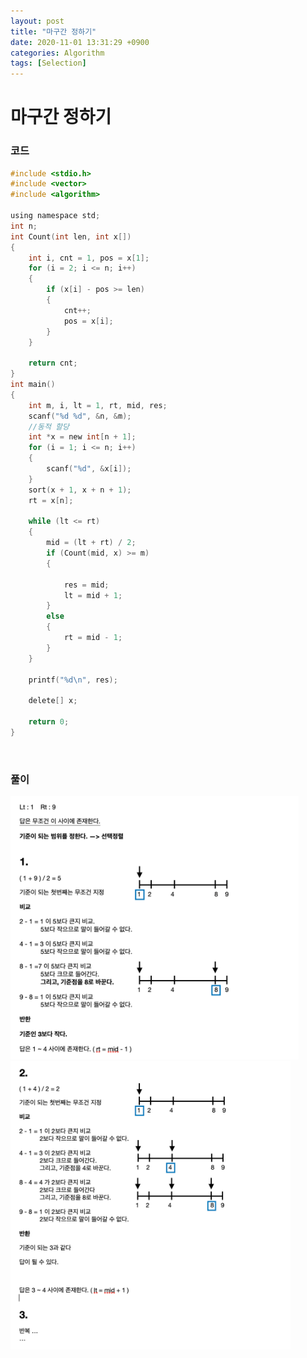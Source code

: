 ```yaml
---
layout: post
title: "마구간 정하기"
date: 2020-11-01 13:31:29 +0900
categories: Algorithm
tags: [Selection]
---
```


# 마구간 정하기

### 코드

```c
#include <stdio.h>
#include <vector>
#include <algorithm>

using namespace std;
int n;
int Count(int len, int x[])
{
    int i, cnt = 1, pos = x[1];
    for (i = 2; i <= n; i++)
    {
        if (x[i] - pos >= len)
        {
            cnt++;
            pos = x[i];
        }
    }

    return cnt;
}
int main()
{
    int m, i, lt = 1, rt, mid, res;
    scanf("%d %d", &n, &m);
    //동적 할당
    int *x = new int[n + 1];
    for (i = 1; i <= n; i++)
    {
        scanf("%d", &x[i]);
    }
    sort(x + 1, x + n + 1);
    rt = x[n];

    while (lt <= rt)
    {
        mid = (lt + rt) / 2;
        if (Count(mid, x) >= m)
        {

            res = mid;
            lt = mid + 1;
        }
        else
        {
            rt = mid - 1;
        }
    }

    printf("%d\n", res);

    delete[] x;

    return 0;
}
```

<br/>

### 풀이

<img src="/assets/images/44-1.png" style="zoom:45%;"  />
<img src="/assets/images/44-2.png" style="zoom:45%;"  />
